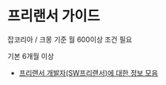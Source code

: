 # 프리랜서 가이드

잡코리아 / 크몽 기준 월 600이상 조건 필요

기본 6개월 이상

- [프리랜서 개발자(SW프리랜서)에 대한 정보 모음](https://github.com/ClintJang/awesome-freelance-korea-information?source=post_page-----2848c8db7e1f--------------------------------)